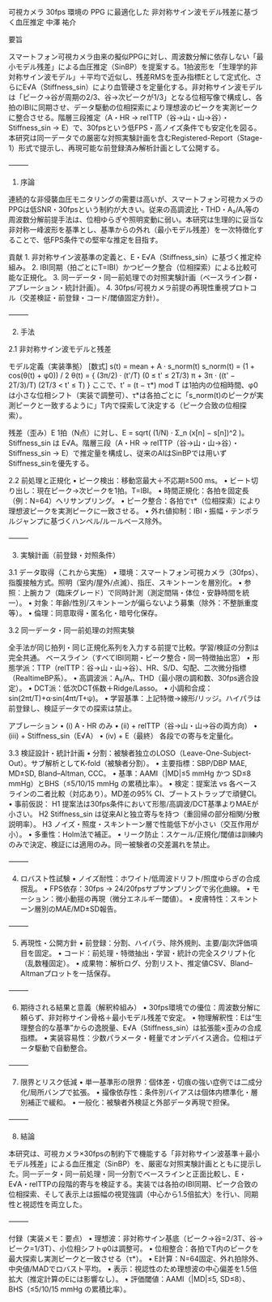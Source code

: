 可視カメラ 30fps 環境の PPG に最適化した
非対称サイン波モデル残差に基づく血圧推定
中澤 祐介

要旨

スマートフォン可視カメラ由来の擬似PPGに対し、周波数分解に依存しない「最小モデル残差」による血圧推定（SinBP）を提案する。1拍波形を「生理学的非対称サイン波モデル」＋平均で近似し、残差RMSを歪み指標Eとして定式化、さらにE√A（Stiffness_sin）により血管硬さを定量化する。非対称サイン波モデルは「ピーク→谷が周期の2/3、谷→次ピークが1/3」となる位相写像で構成し、各拍のIBIに同期させ、データ駆動の位相探索により理想波のピークを実測ピークに整合させる。階層三段推定（A・HR → relTTP（谷→山・山→谷）・Stiffness_sin → E）で、30fpsという低FPS・高ノイズ条件でも安定化を図る。
本研究は同一データでの厳密な対照実験計画を含むRegistered-Report（Stage-1）形式で提示し、再現可能な前登録済み解析計画として公開する。

⸻

1. 序論

連続的な非侵襲血圧モニタリングの需要は高いが、スマートフォン可視カメラのPPGは低SNR・30fpsという制約が大きい。従来の高調波比・THD・A₂/A₁等の周波数分解前提手法は、位相ゆらぎや照明変動に弱い。本研究は生理的に妥当な非対称一峰波形を基準とし、基準からの外れ（最小モデル残差）を一次特徴化することで、低FPS条件での堅牢な推定を目指す。

貢献
	1.	非対称サイン波基準の定義と、E・E√A（Stiffness_sin）に基づく推定枠組み。
	2.	IBI同期（拍ごとにT=IBI）かつピーク整合（位相探索）による比較可能な正規化。
	3.	同一データ・同一前処理での対照実験計画（ベースライン群・アブレーション・統計計画）。
	4.	30fps/可視カメラ前提の再現性重視プロトコル（交差検証・前登録・コード/閾値固定方針）。

⸻

2. 手法

2.1 非対称サイン波モデルと残差

モデル定義（実装準拠）
[数式]
 s(t) = mean + A · s_norm(t)
 s_norm(t) = (1 + cos(θ(t) + φ0)) / 2
 θ(t) = { (3π/2) · (t'/T)            (0 ≤ t' ≤ 2T/3)
          π + 3π · ((t' − 2T/3)/T)   (2T/3 < t' ≤ T) }
 ここで、t' = (t − τ*) mod T は1拍内の位相時間、φ0は小さな位相シフト（実装で調整可）、τ*は各拍ごとに「s_norm(t)のピークが実測ピークと一致するように」T内で探索して決定する（ピーク合致の位相探索）。

残差（歪み）E
 1拍（N点）に対し、E = sqrt( (1/N) · Σ_n (x[n] − s[n])^2 )。
 Stiffness_sin は E√A。階層三段（A・HR → relTTP（谷→山・山→谷）・Stiffness_sin → E）で推定量を構成し、従来のAIはSinBPでは用いずStiffness_sinを優先する。

2.2 前処理と正規化
	•	ピーク検出：移動窓最大＋不応期≥500 ms。
	•	ビート切り出し：現在ピーク→次ピークを1拍。T=IBI。
	•	時間正規化：各拍を固定長（例：N=64）へリサンプリング。
	•	ピーク整合：各拍でτ*（位相探索）により理想波ピークを実測ピークに一致させる。
	•	外れ値抑制：IBI・振幅・テンポラルジャンプに基づくハンペル/ルールベース除外。

⸻

3. 実験計画（前登録・対照条件）

3.1 データ取得（これから実施）
	•	環境：スマートフォン可視カメラ（30fps）、指腹接触方式。照明（室内/屋外/点滅）、指圧、スキントーンを層別化。
	•	参照：上腕カフ（臨床グレード）で同時計測（測定間隔・体位・安静時間を統一）。
	•	対象：年齢/性別/スキントーンが偏らないよう募集（除外：不整脈重度等）。
	•	倫理：同意取得・匿名化・暗号化保存。

3.2 同一データ・同一前処理の対照実験

全手法が同じ拍列・同じ正規化系列を入力する前提で比較。学習/検証の分割は完全共通。
ベースライン（すべてIBI同期・ピーク整合・同一特徴抽出窓）
	•	形態学派：TTP（relTTP：谷→山・山→谷）、HR、S/D、勾配、二次微分指標（RealtimeBP系）。
	•	高調波派：A₂/A₁、THD（最小限の調和数、30fps適合設定）。
	•	DCT派：低次DCT係数＋Ridge/Lasso。
	•	小調和合成：sin(2πt/T)+α·sin(4πt/T+ψ)。
	•	学習基準：上記特徴→線形/リッジ。ハイパラは前登録し、検証データでの探索は禁止。

アブレーション
	•	(i) A・HR のみ
	•	(ii) + relTTP（谷→山・山→谷の両方向）
	•	(iii) + Stiffness_sin（E√A）
	•	(iv) + E（最終）
 各段での寄与を定量化。

3.3 検証設計・統計計画
	•	分割：被験者独立のLOSO（Leave-One-Subject-Out）。サブ解析としてK-fold（被験者分割）。
	•	主要指標：SBP/DBP MAE, MD±SD, Bland–Altman, CCC。
	•	基準：AAMI（|MD|≤5 mmHg かつ SD≤8 mmHg）とBHS（≤5/10/15 mmHg の累積比率）。
	•	検定：提案法 vs 各ベースラインの二者比較（対応あり）。MD差の95% CI、ブートストラップで頑健CI。
	•	事前仮説：
 H1 提案法は30fps条件において形態/高調波/DCT基準よりMAEが小さい。
 H2 Stiffness_sin は従来AIと独立寄与を持つ（重回帰の部分相関/分散説明率）。
 H3 ノイズ・照度・スキントーン層で性能低下が小さい（交互作用が小）。
	•	多重性：Holm法で補正。
	•	リーク防止：スケール/正規化/閾値は訓練内のみで決定、検証には適用のみ。同一被験者の交差漏れを禁止。

⸻

4. ロバスト性試験
	•	ノイズ耐性：ホワイト/低周波ドリフト/照度ゆらぎの合成撹乱。
	•	FPS依存：30fps → 24/20fpsサブサンプリングで劣化曲線。
	•	モーション：微小動揺の再現（微分エネルギー閾値）。
	•	皮膚特性：スキントーン層別のMAE/MD±SD報告。

⸻

5. 再現性・公開方針
	•	前登録：分割、ハイパラ、除外規則、主要/副次評価項目を固定。
	•	コード：前処理・特徴抽出・学習・統計の完全スクリプト化（乱数種固定）。
	•	成果物：解析ログ、分割リスト、推定値CSV、Bland–Altmanプロットを一括保存。

⸻

6. 期待される結果と意義（解釈枠組み）
	•	30fps環境での優位：周波数分解に頼らず、非対称サイン骨格＋最小モデル残差で安定。
	•	物理解釈性：Eは“生理整合的な基準”からの逸脱量、E√A（Stiffness_sin）は拡張能×歪みの合成指標。
	•	実装容易性：少数パラメータ・軽量でオンデバイス適合。位相はデータ駆動で自動整合。

⸻

7. 限界とリスク低減
	•	単一基準形の限界：個体差・切痕の強い症例では二成分化/局所バンプで拡張。
	•	撮像依存性：条件別バイアスは個体内標準化・層別補正で緩和。
	•	一般化：被験者外検証と外部データ再現で担保。

⸻

8. 結論

本研究は、可視カメラ×30fpsの制約下で機能する「非対称サイン波基準＋最小モデル残差」による血圧推定（SinBP）を、厳密な対照実験計画とともに提示した。同一データ・同一前処理・同一分割でベースラインと正面比較し、E・E√A・relTTPの段階的寄与を検証する。実装では各拍のIBI同期、ピーク合致の位相探索、そして表示上は振幅の視覚強調（中心から1.5倍拡大）を行い、同期性と視認性を両立した。

⸻

付録（実装メモ：要点）
	•	理想波：非対称サイン基底（ピーク→谷=2/3T、谷→ピーク=1/3T）、小位相シフトφ0は調整可。
	•	位相整合：各拍でT内のピークを最大探索し実測ピークと一致させる（τ*）。
	•	E計算：N=64固定、外れ拍除外、中央値/MADでロバスト平均。
	•	表示：視認性のため理想波の中心偏差を1.5倍拡大（推定計算のEには影響なし）。
	•	評価閾値：AAMI（|MD|≤5, SD≤8）、BHS（≤5/10/15 mmHg の累積比率）。